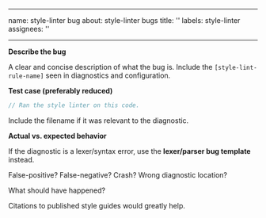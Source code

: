 --------------------------------------------------------------------------------

name: style-linter bug about: style-linter bugs title: '' labels: style-linter
assignees: ''

--------------------------------------------------------------------------------

**Describe the bug**

A clear and concise description of what the bug is. Include the
`[style-lint-rule-name]` seen in diagnostics and configuration.

**Test case (preferably reduced)**

```systemverilog
// Ran the style linter on this code.
```

Include the filename if it was relevant to the diagnostic.

**Actual vs. expected behavior**

If the diagnostic is a lexer/syntax error, use the **lexer/parser bug template**
instead.

False-positive? False-negative? Crash? Wrong diagnostic location?

What should have happened?

Citations to published style guides would greatly help.
